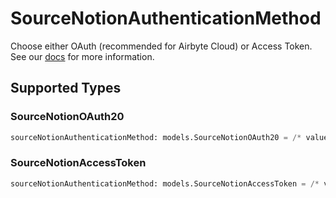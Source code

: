 # SourceNotionAuthenticationMethod

Choose either OAuth (recommended for Airbyte Cloud) or Access Token. See our <a href='https://docs.airbyte.com/integrations/sources/notion#setup-guide'>docs</a> for more information.


## Supported Types

### SourceNotionOAuth20

```python
sourceNotionAuthenticationMethod: models.SourceNotionOAuth20 = /* values here */
```

### SourceNotionAccessToken

```python
sourceNotionAuthenticationMethod: models.SourceNotionAccessToken = /* values here */
```

